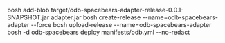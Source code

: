 
bosh add-blob target/odb-spacebears-adapter-release-0.0.1-SNAPSHOT.jar adapter.jar
bosh create-release --name=odb-spacebears-adapter --force
bosh upload-release --name=odb-spacebears-adapter
bosh -d odb-spacebears deploy manifests/odb.yml --no-redact
